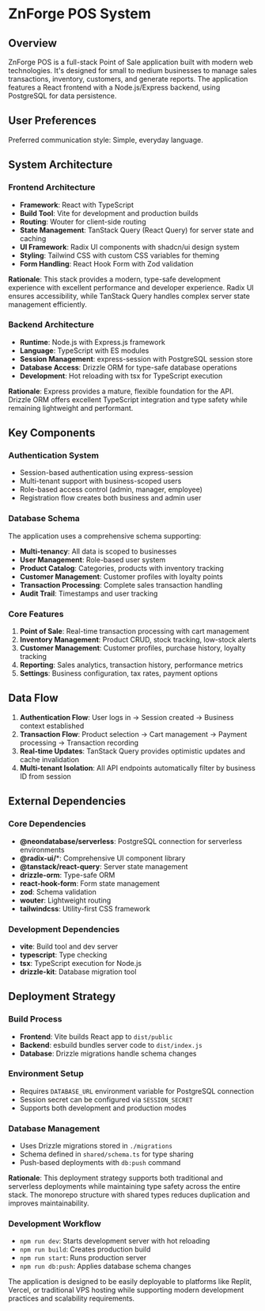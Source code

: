 # ZnForge POS System

## Overview

ZnForge POS is a full-stack Point of Sale application built with modern web technologies. It's designed for small to medium businesses to manage sales transactions, inventory, customers, and generate reports. The application features a React frontend with a Node.js/Express backend, using PostgreSQL for data persistence.

## User Preferences

Preferred communication style: Simple, everyday language.

## System Architecture

### Frontend Architecture
- **Framework**: React with TypeScript
- **Build Tool**: Vite for development and production builds
- **Routing**: Wouter for client-side routing
- **State Management**: TanStack Query (React Query) for server state and caching
- **UI Framework**: Radix UI components with shadcn/ui design system
- **Styling**: Tailwind CSS with custom CSS variables for theming
- **Form Handling**: React Hook Form with Zod validation

**Rationale**: This stack provides a modern, type-safe development experience with excellent performance and developer experience. Radix UI ensures accessibility, while TanStack Query handles complex server state management efficiently.

### Backend Architecture
- **Runtime**: Node.js with Express.js framework
- **Language**: TypeScript with ES modules
- **Session Management**: express-session with PostgreSQL session store
- **Database Access**: Drizzle ORM for type-safe database operations
- **Development**: Hot reloading with tsx for TypeScript execution

**Rationale**: Express provides a mature, flexible foundation for the API. Drizzle ORM offers excellent TypeScript integration and type safety while remaining lightweight and performant.

## Key Components

### Authentication System
- Session-based authentication using express-session
- Multi-tenant support with business-scoped users
- Role-based access control (admin, manager, employee)
- Registration flow creates both business and admin user

### Database Schema
The application uses a comprehensive schema supporting:
- **Multi-tenancy**: All data is scoped to businesses
- **User Management**: Role-based user system
- **Product Catalog**: Categories, products with inventory tracking
- **Customer Management**: Customer profiles with loyalty points
- **Transaction Processing**: Complete sales transaction handling
- **Audit Trail**: Timestamps and user tracking

### Core Features
1. **Point of Sale**: Real-time transaction processing with cart management
2. **Inventory Management**: Product CRUD, stock tracking, low-stock alerts
3. **Customer Management**: Customer profiles, purchase history, loyalty tracking
4. **Reporting**: Sales analytics, transaction history, performance metrics
5. **Settings**: Business configuration, tax rates, payment options

## Data Flow

1. **Authentication Flow**: User logs in → Session created → Business context established
2. **Transaction Flow**: Product selection → Cart management → Payment processing → Transaction recording
3. **Real-time Updates**: TanStack Query provides optimistic updates and cache invalidation
4. **Multi-tenant Isolation**: All API endpoints automatically filter by business ID from session

## External Dependencies

### Core Dependencies
- **@neondatabase/serverless**: PostgreSQL connection for serverless environments
- **@radix-ui/***: Comprehensive UI component library
- **@tanstack/react-query**: Server state management
- **drizzle-orm**: Type-safe ORM
- **react-hook-form**: Form state management
- **zod**: Schema validation
- **wouter**: Lightweight routing
- **tailwindcss**: Utility-first CSS framework

### Development Dependencies
- **vite**: Build tool and dev server
- **typescript**: Type checking
- **tsx**: TypeScript execution for Node.js
- **drizzle-kit**: Database migration tool

## Deployment Strategy

### Build Process
- **Frontend**: Vite builds React app to `dist/public`
- **Backend**: esbuild bundles server code to `dist/index.js`
- **Database**: Drizzle migrations handle schema changes

### Environment Setup
- Requires `DATABASE_URL` environment variable for PostgreSQL connection
- Session secret can be configured via `SESSION_SECRET`
- Supports both development and production modes

### Database Management
- Uses Drizzle migrations stored in `./migrations`
- Schema defined in `shared/schema.ts` for type sharing
- Push-based deployments with `db:push` command

**Rationale**: This deployment strategy supports both traditional and serverless deployments while maintaining type safety across the entire stack. The monorepo structure with shared types reduces duplication and improves maintainability.

### Development Workflow
- `npm run dev`: Starts development server with hot reloading
- `npm run build`: Creates production build
- `npm run start`: Runs production server
- `npm run db:push`: Applies database schema changes

The application is designed to be easily deployable to platforms like Replit, Vercel, or traditional VPS hosting while supporting modern development practices and scalability requirements.